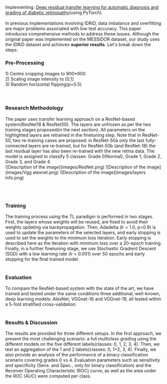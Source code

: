 Implementing: [Deep residual transfer learning for automatic diagnosis and grading of diabetic retinopathy](https://www.sciencedirect.com/science/article/pii/S0925231220316520)(using PyTorch)<br><br>
In previous implementations involving IDRiD, data imbalance and overfitting are major problems associated with low test accuracy. This paper introduces comprehensive methods to address these issues. Although the original paper was implemented on the MESSIDOR dataset, our study uses the IDRiD dataset and achieves <b>superior results</b>. Let's break down the steps: <br>
<h3>Pre-Processing</h3>
1) Centre cropping images to 900*900<br>
2) Scaling image intensity to [0,1] <br>
3) Random horizontal flipping(p=0.5) <br>
<br><br>
<h3>Research Methodology</h3>
The paper uses transfer learning approach on a ResNet-based system(ResNet18 & ResNet50). The layers are unfrozen as per the two training stages proposed(in the next section). All parameters on the highlighted layers are retrained in the finetuning step. Note that in ResNet-50, two re-training cases are proposed: in ResNet-50a only the last fully-connected layers are re-trained, but for ResNet-50b (and ResNet-18) the last residual layer has also been re-trained with the new retina data. The model is assigned to classify 5 classes: Grade 0(Normal), Grade 1, Grade 2, Grade 3, and Grade 4.<br>
![Description of the image](images/ResNet.png)
![Description of the image](images/Vgg alexnet.png)
![Description of the image](images/layers info.png)

<br><br>
<h3>Training</h3>
The training process using the TL paradigm is performed in two stages. First, the layers whose weights will be reused, are fixed to avoid their weights updating via backpropagation. Then, Adadelta (lr = 1.0, p=0.9) is used to update the parameters of the selected layers, and early stopping is used to set the weights to the minimum loss iteration. Early stopping is described here as the iteration with minimum loss over a 20-epoch training. Finally, in a further finetuning stage, we use Stochastic Gradient Descent (SGD) with a low learning rate (lr = 0.001) over 50 epochs and early stopping for the final trained model.
<br><br>
<h3>Evaluation</h3>
To compare the ResNet-based system with the state of the art, we have trained and tested under the same conditions three additional, well-known, deep learning models: AlexNet, VGGnet-16 and VGGnet-19, all tested within a 5-fold stratified cross-validation.
<br><br>
<h3>Results & Discussion</h3>
The results are provided for three different setups. In the first approach, we present the most challenging scenario: a full multiclass grading using the different models on the five different labels(classes: 0, 1, 2, 3, 4). Then, we test an aggregation of the 1 and 2 labels(classes: 0, 1+2, 3, 4). Finally, we also provide an analysis of the performance of a binary classification scenario covering grades 0 vs 4. Evaluation parameters such as sensitivity and specificity (Sens. and Spec., only for binary classification) and the Receiver Operating Characteristic (ROC) curve, as well as the area under the ROC (AUC) were computed per class.

